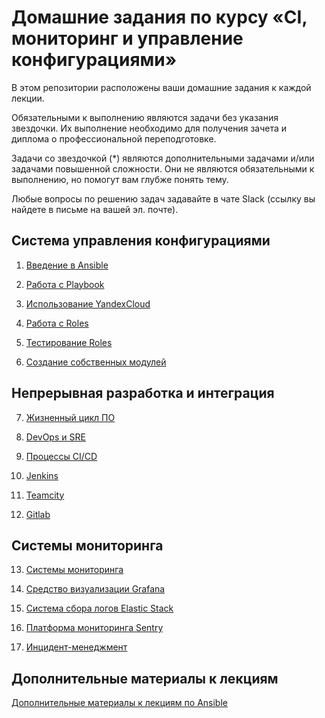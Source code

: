 # Домашние задания по курсу «CI, мониторинг и управление конфигурациями»

В этом репозитории расположены ваши домашние задания к каждой лекции. 

Обязательными к выполнению являются задачи без указания звездочки. Их выполнение необходимо для получения зачета и диплома о профессиональной переподготовке.

Задачи со звездочкой (*) являются дополнительными задачами и/или задачами повышенной сложности. Они не являются обязательными к выполнению, но помогут вам глубже понять тему.

Любые вопросы по решению задач задавайте в чате Slack (ссылку вы найдете в письме на вашей эл. почте).

## Система управления конфигурациями

1. [Введение в Ansible](./08-ansible-01-base)

2. [Работа с Playbook](./08-ansible-02-playbook)

3. [Использование YandexCloud](./08-ansible-03-yandex)

4. [Работа с Roles](./08-ansible-04-role)

5. [Тестирование Roles](./08-ansible-05-testing)

6. [Создание собственных модулей](./08-ansible-06-module)

## Непрерывная разработка и интеграция

7. [Жизненный цикл ПО](./09-ci-01-intro/README.md)

8. [DevOps и SRE](./09-ci-02-devops/README.md)

9. [Процессы CI/CD](./09-ci-03-cicd/README.md)

10. [Jenkins](./09-ci-04-jenkins/README.md)

11. [Teamcity](./09-ci-05-teamcity/README.md)

12. [Gitlab](./09-ci-06-gitlab/README.md)

## Системы мониторинга

13. [Системы мониторинга](./10-monitoring-02-systems)

14. [Средство визуализации Grafana](./10-monitoring-03-grafana)

15. [Система сбора логов Elastic Stack](./10-monitoring-04-elk)

16. [Платформа мониторинга Sentry](./10-monitoring-05-sentry)

17. [Инцидент-менеджмент](/10-monitoring-06-incident-management)


## Дополнительные материалы к лекциям
[Дополнительные материалы к лекциям по Ansible](https://github.com/netology-code/mnt-homeworks/tree/master/08-ansible-additional)
